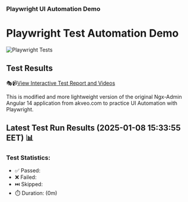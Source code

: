 ### Playwright UI Automation Demo

# Playwright Test Automation Demo
![Playwright Tests](https://github.com/jyriruohoniemi/PlaywrightDemo/actions/workflows/workflow.yml/badge.svg)

## Test Results
🎭📹[View Interactive Test Report and Videos](https://jyriruohoniemi.github.io/PlaywrightDemo)

This is modified and more lightweight version of the original Ngx-Admin Angular 14 application from akveo.com to practice UI Automation with Playwright.

## Latest Test Run Results (2025-01-08 15:33:55 EET) 📊

### Test Statistics:
- ✅ Passed: 
- ❌ Failed: 
- ⏭️ Skipped: 
- ⏱️ Duration: (0m)
